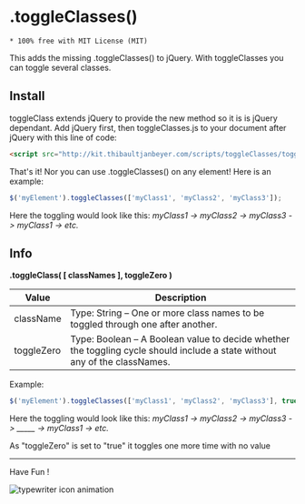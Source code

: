 # .toggleClasses()

 	* 100% free with MIT License (MIT)

This adds the missing .toggleClasses() to jQuery. With toggleClasses you can toggle several classes.

Install
---------------

toggleClass extends jQuery to provide the new method so it is is jQuery dependant. Add jQuery first, then toggleClasses.js to your document after jQuery with this line of code:

```html
<script src="http://kit.thibaultjanbeyer.com/scripts/toggleClasses/toggleClasses.min.js"></script>
```

That's it! Nor you can use .toggleClasses() on any element! Here is an example:

```js
$('myElement').toggleClasses(['myClass1', 'myClass2', 'myClass3']);
```

Here the toggling would look like this: *myClass1 -> myClass2 -> myClass3 -> myClass1 -> etc.* 

Info
---------------------

**.toggleClass( [ classNames ], toggleZero )**

Value		  | Description
------------- | -------------
className	  | Type: String – One or more class names to be toggled through one after another.
toggleZero	  | Type: Boolean – A Boolean value to decide whether the toggling cycle should include a state without any of the classNames.

Example:

```js
$('myElement').toggleClasses(['myClass1', 'myClass2', 'myClass3'], true);
```
 
Here the toggling would look like this: *myClass1 -> myClass2 -> myClass3 -> _____ -> myClass1 -> etc.*  

As "toggleZero" is set to "true" it toggles one more time with no value

------------------
Have Fun !

![typewriter icon animation](http://kit.thibaultjanbeyer.com/tools/carousel-slider.js/typewriter.gif)
